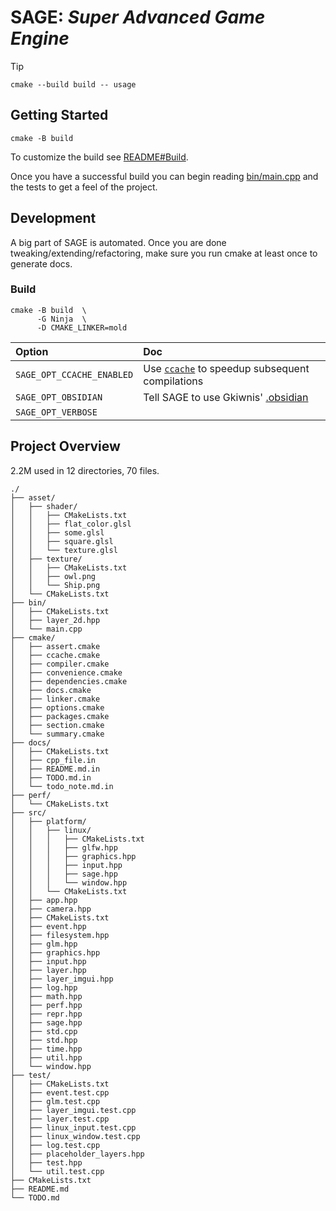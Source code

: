 <!--  [toc] At some point it will be supported by Obsidian  -->

# SAGE: *Super Advanced Game Engine*

> [!TIP]
> `cmake --build build -- usage`

## Getting Started
```
cmake -B build
```
To customize the build see [README#Build](README.md#build).

Once you have a successful build you can begin reading [bin/main.cpp](bin/main.cpp) and the tests to get a feel of the project.

## Development
A big part of SAGE is automated. Once you are done tweaking/extending/refactoring, make sure you run cmake at least once to generate docs.

### Build
```
cmake -B build	\
      -G Ninja	\
      -D CMAKE_LINKER=mold
```

| Option | Doc |
|:-|:-|
|`SAGE_OPT_CCACHE_ENABLED`| Use [`ccache`](https://ccache.dev/) to speedup subsequent compilations|
|`SAGE_OPT_OBSIDIAN`| Tell SAGE to use Gkiwnis' [.obsidian](https://obsidian.md/)|
|`SAGE_OPT_VERBOSE`| |

## Project Overview
2.2M used in 12 directories, 70 files.
```
./
├── asset/
│   ├── shader/
│   │   ├── CMakeLists.txt
│   │   ├── flat_color.glsl
│   │   ├── some.glsl
│   │   ├── square.glsl
│   │   └── texture.glsl
│   ├── texture/
│   │   ├── CMakeLists.txt
│   │   ├── owl.png
│   │   └── Ship.png
│   └── CMakeLists.txt
├── bin/
│   ├── CMakeLists.txt
│   ├── layer_2d.hpp
│   └── main.cpp
├── cmake/
│   ├── assert.cmake
│   ├── ccache.cmake
│   ├── compiler.cmake
│   ├── convenience.cmake
│   ├── dependencies.cmake
│   ├── docs.cmake
│   ├── linker.cmake
│   ├── options.cmake
│   ├── packages.cmake
│   ├── section.cmake
│   └── summary.cmake
├── docs/
│   ├── CMakeLists.txt
│   ├── cpp_file.in
│   ├── README.md.in
│   ├── TODO.md.in
│   └── todo_note.md.in
├── perf/
│   └── CMakeLists.txt
├── src/
│   ├── platform/
│   │   ├── linux/
│   │   │   ├── CMakeLists.txt
│   │   │   ├── glfw.hpp
│   │   │   ├── graphics.hpp
│   │   │   ├── input.hpp
│   │   │   ├── sage.hpp
│   │   │   └── window.hpp
│   │   └── CMakeLists.txt
│   ├── app.hpp
│   ├── camera.hpp
│   ├── CMakeLists.txt
│   ├── event.hpp
│   ├── filesystem.hpp
│   ├── glm.hpp
│   ├── graphics.hpp
│   ├── input.hpp
│   ├── layer.hpp
│   ├── layer_imgui.hpp
│   ├── log.hpp
│   ├── math.hpp
│   ├── perf.hpp
│   ├── repr.hpp
│   ├── sage.hpp
│   ├── std.cpp
│   ├── std.hpp
│   ├── time.hpp
│   ├── util.hpp
│   └── window.hpp
├── test/
│   ├── CMakeLists.txt
│   ├── event.test.cpp
│   ├── glm.test.cpp
│   ├── layer_imgui.test.cpp
│   ├── layer.test.cpp
│   ├── linux_input.test.cpp
│   ├── linux_window.test.cpp
│   ├── log.test.cpp
│   ├── placeholder_layers.hpp
│   ├── test.hpp
│   └── util.test.cpp
├── CMakeLists.txt
├── README.md
└── TODO.md
```

